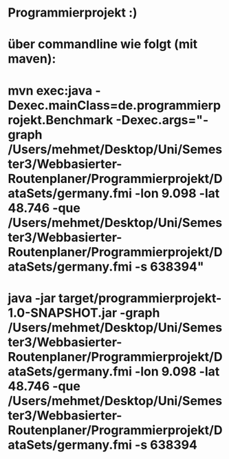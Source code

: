 # Programmierprojekt :)

# über commandline wie folgt (mit maven):

# mvn exec:java -Dexec.mainClass=de.programmierprojekt.Benchmark -Dexec.args="-graph /Users/mehmet/Desktop/Uni/Semester3/Webbasierter-Routenplaner/Programmierprojekt/DataSets/germany.fmi -lon 9.098 -lat 48.746 -que /Users/mehmet/Desktop/Uni/Semester3/Webbasierter-Routenplaner/Programmierprojekt/DataSets/germany.fmi -s 638394"

# java -jar target/programmierprojekt-1.0-SNAPSHOT.jar -graph /Users/mehmet/Desktop/Uni/Semester3/Webbasierter-Routenplaner/Programmierprojekt/DataSets/germany.fmi -lon 9.098 -lat 48.746 -que /Users/mehmet/Desktop/Uni/Semester3/Webbasierter-Routenplaner/Programmierprojekt/DataSets/germany.fmi -s 638394
